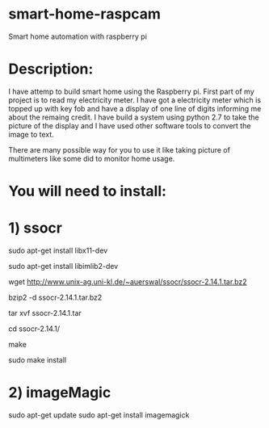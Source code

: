 smart-home-raspcam
==================

Smart home automation with raspberry pi

Description:
============

I have attemp to build smart home using the Raspberry pi. First part of my project is to read my electricity meter. I have got a electricity meter which is topped up with key fob and have a display of one line of digits informing me about the remaing credit. I have build a system using python 2.7 to take the picture of the display and I have used other software tools to convert the image to text.

There are many possible way for you to use it like taking picture of multimeters like some did to monitor home usage.

You will need to install:
=========================

# 1) ssocr

sudo apt-get install libx11-dev

sudo apt-get install libimlib2-dev

wget http://www.unix-ag.uni-kl.de/~auerswal/ssocr/ssocr-2.14.1.tar.bz2

bzip2 -d ssocr-2.14.1.tar.bz2

tar xvf ssocr-2.14.1.tar

cd ssocr-2.14.1/

make

 
sudo make install

# 2) imageMagic 

sudo apt-get update
sudo apt-get install imagemagick
